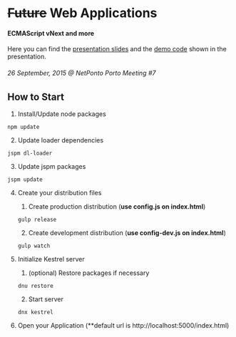 # ~~Future~~ Web Applications
#### ECMAScript vNext and more

Here you can find the [presentation slides](https://github.com/ricardobrandao/NetPonto-ES2015/blob/master/docs/NetPonto%20-%20Future%20Web%20Applications.pdf) and the [demo code](https://github.com/ricardobrandao/NetPonto-ES2015/tree/master/app) shown in the presentation.

###### 26 September, 2015 @ NetPonto Porto Meeting #7

## How to Start

1. Install/Update node packages
```
npm update
````

2. Update loader dependencies
````
jspm dl-loader
````

3. Update jspm packages
```
jspm update
```

4. Create your distribution files
	1. Create production distribution (**use config.js on index.html**)
	```
	gulp release
	```

	2. Create development distribution (**use config-dev.js on index.html**)
	```
	gulp watch
	```

5. Initialize Kestrel server
	1. (optional) Restore packages if necessary
	```
	dnu restore
	```
	2. Start server
	```
	dnx kestrel
	```	

6. Open your Application (**default url is http://localhost:5000/index.html)
